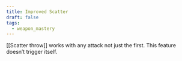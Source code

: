 ```yaml
---
title: Improved Scatter
draft: false
tags:
  - weapon_mastery
---
```

[[Scatter throw]] works with any attack not just the first. This feature doesn’t trigger itself.